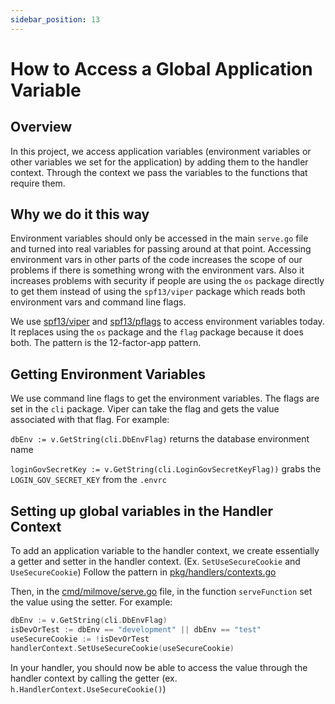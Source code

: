 ```yaml
---
sidebar_position: 13
---
```


# How to Access a Global Application Variable

## Overview

In this project, we access application variables (environment variables or other variables we set for the application) by adding them to the handler context.  Through the context we pass the variables to the functions that require them.

## Why we do it this way

Environment variables should only be accessed in the main `serve.go` file and turned into real variables for passing around at that point. Accessing environment vars in other parts of the code increases the scope of our problems if there is something wrong with the environment vars. Also it increases problems with security if people are using the `os` package directly to get them instead of using the `spf13/viper` package which reads both environment vars and command line flags.

We use [spf13/viper](https://github.com/spf13/viper) and [spf13/pflags](https://github.com/spf13/pflag) to access environment variables today. It replaces using the `os` package and the `flag` package because it does both. The pattern is the 12-factor-app pattern.

## Getting Environment Variables

We use command line flags to get the environment variables. The flags are set in the `cli` package.  Viper can take the flag and gets the value associated with that flag.  For example:

`dbEnv := v.GetString(cli.DbEnvFlag)` returns the database environment name

`loginGovSecretKey := v.GetString(cli.LoginGovSecretKeyFlag))` grabs the `LOGIN_GOV_SECRET_KEY` from the `.envrc`

## Setting up global variables in the Handler Context

To add an application variable to the handler context, we create essentially a getter and setter in the handler context.
(Ex. `SetUseSecureCookie` and `UseSecureCookie`)
Follow the pattern in [pkg/handlers/contexts.go](https://github.com/transcom/mymove/blob/master/pkg/handlers/contexts.go)

Then, in the [cmd/milmove/serve.go](https://github.com/transcom/mymove/blob/master/cmd/milmove/serve.go) file, in the function `serveFunction` set the value using the setter.
For example:

```go
dbEnv := v.GetString(cli.DbEnvFlag)
isDevOrTest := dbEnv == "development" || dbEnv == "test"
useSecureCookie := !isDevOrTest
handlerContext.SetUseSecureCookie(useSecureCookie)
```

In your handler, you should now be able to access the value through the handler context by calling the getter (ex. `h.HandlerContext.UseSecureCookie()`)
